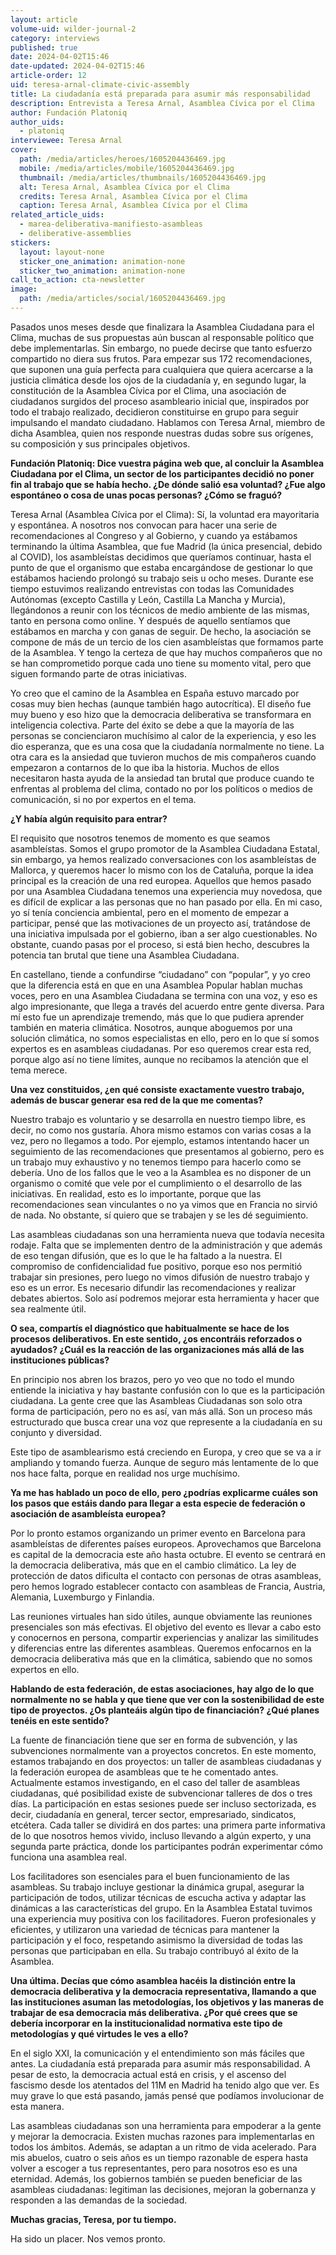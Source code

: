 ```yaml
---
layout: article
volume-uid: wilder-journal-2
category: interviews
published: true
date: 2024-04-02T15:46
date-updated: 2024-04-02T15:46
article-order: 12
uid: teresa-arnal-climate-civic-assembly
title: La ciudadanía está preparada para asumir más responsabilidad
description: Entrevista a Teresa Arnal, Asamblea Cívica por el Clima
author: Fundación Platoniq
author_uids:
  - platoniq
interviewee: Teresa Arnal
cover:
  path: /media/articles/heroes/1605204436469.jpg
  mobile: /media/articles/mobile/1605204436469.jpg
  thumbnail: /media/articles/thumbnails/1605204436469.jpg
  alt: Teresa Arnal, Asamblea Cívica por el Clima
  credits: Teresa Arnal, Asamblea Cívica por el Clima
  caption: Teresa Arnal, Asamblea Cívica por el Clima
related_article_uids:
  - marea-deliberativa-manifiesto-asambleas
  - deliberative-assemblies
stickers:
  layout: layout-none
  sticker_one_animation: animation-none
  sticker_two_animation: animation-none
call_to_action: cta-newsletter
image:
  path: /media/articles/social/1605204436469.jpg
---
```

Pasados unos meses desde que finalizara la Asamblea Ciudadana para el Clima, muchas de sus propuestas aún buscan al responsable político que debe implementarlas. Sin embargo, no puede decirse que tanto esfuerzo compartido no diera sus frutos. Para empezar sus 172 recomendaciones, que suponen una guía perfecta para cualquiera que quiera acercarse a la justicia climática desde los ojos de la ciudadanía y, en segundo lugar, la constitución de la Asamblea Cívica por el Clima, una asociación de ciudadanos surgidos del proceso asambleario inicial que, inspirados por todo el trabajo realizado, decidieron constituirse en grupo para seguir impulsando el mandato ciudadano. Hablamos con Teresa Arnal, miembro de dicha Asamblea, quien nos responde nuestras dudas sobre sus orígenes, su composición y sus principales objetivos.

**Fundación Platoniq: Dice vuestra página web que, al concluir la Asamblea Ciudadana por el Clima, un sector de los participantes decidió no poner fin al trabajo que se había hecho. ¿De dónde salió esa voluntad? ¿Fue algo espontáneo o cosa de unas pocas personas? ¿Cómo se fraguó?** 

Teresa Arnal (Asamblea Cívica por el Clima): Sí, la voluntad era mayoritaria y espontánea. A nosotros nos convocan para hacer una serie de recomendaciones al Congreso y al Gobierno, y cuando ya estábamos terminando la última Asamblea, que fue Madrid (la única presencial, debido al COVID), los asambleístas decidimos que queríamos continuar, hasta el punto de que el organismo que estaba encargándose de gestionar lo que estábamos haciendo prolongó su trabajo seis u ocho meses. Durante ese tiempo estuvimos realizando entrevistas con todas las Comunidades Autónomas (excepto Castilla y León, Castilla La Mancha y Murcia), llegándonos a reunir con los técnicos de medio ambiente de las mismas, tanto en persona como online. Y después de aquello sentíamos que estábamos en marcha y con ganas de seguir. De hecho, la asociación se compone de más de un tercio de los cien asambleístas que formamos parte de la Asamblea. Y tengo la certeza de que hay muchos compañeros que no se han comprometido porque cada uno tiene su momento vital, pero que siguen formando parte de otras iniciativas. 

Yo creo que el camino de la Asamblea en España estuvo marcado por cosas muy bien hechas (aunque también hago autocrítica). El diseño fue muy bueno y eso hizo que la democracia deliberativa se transformara en inteligencia colectiva. Parte del éxito se debe a que la mayoría de las personas se concienciaron muchísimo al calor de la experiencia, y eso les dio esperanza, que es una cosa que la ciudadanía normalmente no tiene. La otra cara es la ansiedad que tuvieron muchos de mis compañeros cuando empezaron a contarnos de lo que iba la historia. Muchos de ellos necesitaron hasta ayuda de la ansiedad tan brutal que produce cuando te enfrentas al problema del clima, contado no por los políticos o medios de comunicación, si no por expertos en el tema.

**¿Y había algún requisito para entrar?** 

El requisito que nosotros tenemos de momento es que seamos asambleístas. Somos el grupo promotor de la Asamblea Ciudadana Estatal, sin embargo, ya hemos realizado conversaciones con los asambleístas de Mallorca, y queremos hacer lo mismo con los de Cataluña, porque la idea principal es la creación de una red europea. Aquellos que hemos pasado por una Asamblea Ciudadana tenemos una experiencia muy novedosa, que es difícil de explicar a las personas que no han pasado por ella. En mi caso, yo sí tenía conciencia ambiental, pero en el momento de empezar a participar, pensé que las motivaciones de un proyecto así, tratándose de una iniciativa impulsada por el gobierno, iban a ser algo cuestionables. No obstante, cuando pasas por el proceso, si está bien hecho, descubres la potencia tan brutal que tiene una Asamblea Ciudadana. 

En castellano, tiende a confundirse “ciudadano” con “popular”, y yo creo que la diferencia está en que en una Asamblea Popular hablan muchas voces, pero en una Asamblea Ciudadana se termina con una voz, y eso es algo impresionante, que llega a través del acuerdo entre gente diversa. Para mí esto fue un aprendizaje tremendo, más que lo que pudiera aprender también en materia climática. Nosotros, aunque aboguemos por una solución climática, no somos especialistas en ello, pero en lo que sí somos expertos es en asambleas ciudadanas. Por eso queremos crear esta red, porque algo así no tiene límites, aunque no recibamos la atención que el tema merece. 

**Una vez constituidos, ¿en qué consiste exactamente vuestro trabajo, además de buscar generar esa red de la que me comentas?**

Nuestro trabajo es voluntario y se desarrolla en nuestro tiempo libre, es decir, no como nos gustaría. Ahora mismo estamos con varias cosas a la vez, pero no llegamos a todo. Por ejemplo, estamos intentando hacer un seguimiento de las recomendaciones que presentamos al gobierno, pero es un trabajo muy exhaustivo y no tenemos tiempo para hacerlo como se debería. Uno de los fallos que le veo a la Asamblea es no disponer de un organismo o comité que vele por el cumplimiento o el desarrollo de las iniciativas. En realidad, esto es lo importante, porque que las recomendaciones sean vinculantes o no ya vimos que en Francia no sirvió de nada. No obstante, sí quiero que se trabajen y se les dé seguimiento. 

Las asambleas ciudadanas son una herramienta nueva que todavía necesita rodaje. Falta que se implementen dentro de la administración y que además de eso tengan difusión, que es lo que le ha faltado a la nuestra. El compromiso de confidencialidad fue positivo, porque eso nos permitió trabajar sin presiones, pero luego no vimos difusión de nuestro trabajo y eso es un error. Es necesario difundir las recomendaciones y realizar debates abiertos. Solo así podremos mejorar esta herramienta y hacer que sea realmente útil. 

**O sea, compartís el diagnóstico que habitualmente se hace de los procesos deliberativos. En este sentido, ¿os encontráis reforzados o ayudados? ¿Cuál es la reacción de las organizaciones más allá de las instituciones públicas?** 

En principio nos abren los brazos, pero yo veo que no todo el mundo entiende la iniciativa y hay bastante confusión con lo que es la participación ciudadana. La gente cree que las Asambleas Ciudadanas son solo otra forma de participación, pero no es así, van más allá. Son un proceso más estructurado que busca crear una voz que represente a la ciudadanía en su conjunto y diversidad.

Este tipo de asamblearismo está creciendo en Europa, y creo que se va a ir ampliando y tomando fuerza. Aunque de seguro más lentamente de lo que nos hace falta, porque en realidad nos urge muchísimo. 

**Ya me has hablado un poco de ello, pero ¿podrías explicarme cuáles son los pasos que estáis dando para llegar a esta especie de federación o asociación de asambleísta europea?** 

Por lo pronto estamos organizando un primer evento en Barcelona para asambleístas de diferentes países europeos. Aprovechamos que Barcelona es capital de la democracia este año hasta octubre. El evento se centrará en la democracia deliberativa, más que en el cambio climático. La ley de protección de datos dificulta el contacto con personas de otras asambleas, pero hemos logrado establecer contacto con asambleas de Francia, Austria, Alemania, Luxemburgo y Finlandia.

Las reuniones virtuales han sido útiles, aunque obviamente las reuniones presenciales son más efectivas. El objetivo del evento es llevar a cabo esto y conocernos en persona, compartir experiencias y analizar las similitudes y diferencias entre las diferentes asambleas. Queremos enfocarnos en la democracia deliberativa más que en la climática, sabiendo que no somos expertos en ello. 

**Hablando de esta federación, de estas asociaciones, hay algo de lo que normalmente no se habla y que tiene que ver con la sostenibilidad de este tipo de proyectos. ¿Os planteáis algún tipo de financiación? ¿Qué planes tenéis en este sentido?** 

La fuente de financiación tiene que ser en forma de subvención, y las subvenciones normalmente van a proyectos concretos. En este momento, estamos trabajando en dos proyectos: un taller de asambleas ciudadanas y la federación europea de asambleas que te he comentado antes. Actualmente estamos investigando, en el caso del taller de asambleas ciudadanas, qué posibilidad existe de subvencionar talleres de dos o tres días. La participación en estas sesiones puede ser incluso sectorizada, es decir, ciudadanía en general, tercer sector, empresariado, sindicatos, etcétera. Cada taller se dividirá en dos partes: una primera parte informativa de lo que nosotros hemos vivido, incluso llevando a algún experto, y una segunda parte práctica, donde los participantes podrán experimentar cómo funciona una asamblea real. 

Los facilitadores son esenciales para el buen funcionamiento de las asambleas. Su trabajo incluye gestionar la dinámica grupal, asegurar la participación de todos, utilizar técnicas de escucha activa y adaptar las dinámicas a las características del grupo. En la Asamblea Estatal tuvimos una experiencia muy positiva con los facilitadores. Fueron profesionales y eficientes, y utilizaron una variedad de técnicas para mantener la participación y el foco, respetando asimismo la diversidad de todas las personas que participaban en ella. Su trabajo contribuyó al éxito de la Asamblea.

**Una última. Decías que cómo asamblea hacéis la distinción entre la democracia deliberativa y la democracia representativa, llamando a que las instituciones asuman las metodologías, los objetivos y las maneras de trabajar de esa democracia más deliberativa. ¿Por qué crees que se debería incorporar en la institucionalidad normativa este tipo de metodologías y qué virtudes le ves a ello?** 

En el siglo XXI, la comunicación y el entendimiento son más fáciles que antes. La ciudadanía está preparada para asumir más responsabilidad. A pesar de esto, la democracia actual está en crisis, y el ascenso del fascismo desde los atentados del 11M en Madrid ha tenido algo que ver. Es muy grave lo que está pasando, jamás pensé que podíamos involucionar de esta manera.

Las asambleas ciudadanas son una herramienta para empoderar a la gente y mejorar la democracia. Existen muchas razones para implementarlas en todos los ámbitos. Además, se adaptan a un ritmo de vida acelerado. Para mis abuelos, cuatro o seis años es un tiempo razonable de espera hasta volver a escoger a tus representantes, pero para nosotros eso es una eternidad. Además, los gobiernos también se pueden beneficiar de las asambleas ciudadanas: legitiman las decisiones, mejoran la gobernanza y responden a las demandas de la sociedad. 

**Muchas gracias, Teresa, por tu tiempo.**

Ha sido un placer. Nos vemos pronto.
